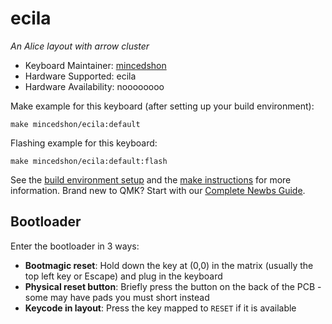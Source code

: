 # ecila

*An Alice layout with arrow cluster*

* Keyboard Maintainer: [mincedshon](https://github.com/mincedshon)
* Hardware Supported: ecila
* Hardware Availability: noooooooo

Make example for this keyboard (after setting up your build environment):

    make mincedshon/ecila:default

Flashing example for this keyboard:

    make mincedshon/ecila:default:flash

See the [build environment setup](https://docs.qmk.fm/#/getting_started_build_tools) and the [make instructions](https://docs.qmk.fm/#/getting_started_make_guide) for more information. Brand new to QMK? Start with our [Complete Newbs Guide](https://docs.qmk.fm/#/newbs).

## Bootloader

Enter the bootloader in 3 ways:

* **Bootmagic reset**: Hold down the key at (0,0) in the matrix (usually the top left key or Escape) and plug in the keyboard
* **Physical reset button**: Briefly press the button on the back of the PCB - some may have pads you must short instead
* **Keycode in layout**: Press the key mapped to `RESET` if it is available
